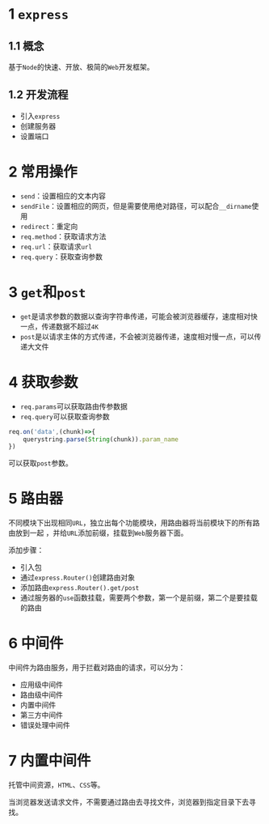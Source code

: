 ﻿# 1 `express`
## 1.1 概念
基于`Node`的快速、开放、极简的`Web`开发框架。
## 1.2 开发流程
- 引入`express`
- 创建服务器
- 设置端口


# 2 常用操作
- `send`：设置相应的文本内容
- `sendFile`：设置相应的网页，但是需要使用绝对路径，可以配合`__dirname`使用
- `redirect`：重定向
- `req.method`：获取请求方法
- `req.url`：获取请求`url`
- `req.query`：获取查询参数

# 3 `get`和`post`
- `get`是请求参数的数据以查询字符串传递，可能会被浏览器缓存，速度相对快一点，传递数据不超过`4K`
- `post`是以请求主体的方式传递，不会被浏览器传递，速度相对慢一点，可以传递大文件


# 4 获取参数
- `req.params`可以获取路由传参数据
- `req.query`可以获取查询参数

```js
req.on('data',(chunk)=>{
	querystring.parse(String(chunk)).param_name
})
```
可以获取`post`参数。

# 5 路由器
不同模块下出现相同`URL`，独立出每个功能模块，用路由器将当前模块下的所有路由放到一起 ，并给`URL`添加前缀，挂载到`Web`服务器下面。

添加步骤：

- 引入包
- 通过`express.Router()`创建路由对象
- 添加路由`express.Router().get/post`
- 通过服务器的`use`函数挂载，需要两个参数，第一个是前缀，第二个是要挂载的路由

# 6 中间件
中间件为路由服务，用于拦截对路由的请求，可以分为：

- 应用级中间件
- 路由级中间件
- 内置中间件
- 第三方中间件
- 错误处理中间件


# 7 内置中间件
托管中间资源，`HTML`、`CSS`等。

当浏览器发送请求文件，不需要通过路由去寻找文件，浏览器到指定目录下去寻找。


